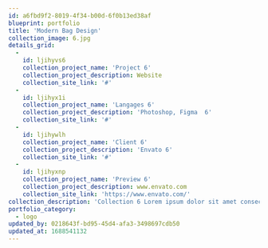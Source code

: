 ```yaml
---
id: a6fbd9f2-8019-4f34-b00d-6f0b13ed38af
blueprint: portfolio
title: 'Modern Bag Design'
collection_image: 6.jpg
details_grid:
  -
    id: ljihyvs6
    collection_project_name: 'Project 6'
    collection_project_description: Website
    collection_site_link: '#'
  -
    id: ljihyx1i
    collection_project_name: 'Langages 6'
    collection_project_description: 'Photoshop, Figma  6'
    collection_site_link: '#'
  -
    id: ljihywlh
    collection_project_name: 'Client 6'
    collection_project_description: 'Envato 6'
    collection_site_link: '#'
  -
    id: ljihyxnp
    collection_project_name: 'Preview 6'
    collection_project_description: www.envato.com
    collection_site_link: 'https://www.envato.com/'
collection_description: 'Collection 6 Lorem ipsum dolor sit amet consectetur, adipisicing elit. Mollitia placeat magnam possimus iusto blanditiis pariatur labore explicabo quo repellat hic dolorum numquam asperiores, voluptatum fugiat reiciendis aspernatur, non, odio aperiam voluptas ex tempora vitae. Dolor, consequatur quidem! Quas magni distinctio dolorum dolore natus, vel numquam accusamus. Nostrum eligendi recusandae qui tempore deserunt!'
portfolio_category:
  - logo
updated_by: 0218643f-bd95-45d4-afa3-3498697cdb50
updated_at: 1688541132
---
```

